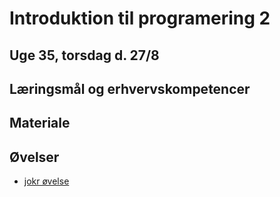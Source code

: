 <!-- JS use if these pages are used as githubpages. can be deleted if used elsewhere -->
<script src="https://code.jquery.com/jquery-3.2.1.min.js"></script>
<script src="script.js"></script>

# Introduktion til programering 2

## Uge 35, torsdag d. 27/8

## Læringsmål og erhvervskompetencer


## Materiale


## Øvelser

* [jokr øvelse](w35_jokr.md)




